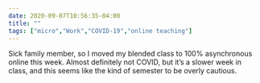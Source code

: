 ```yaml
---
date: 2020-09-07T10:56:35-04:00
title: ""
tags: ["micro","Work","COVID-19","online teaching"]
---
```

Sick family member, so I moved my blended class to 100% asynchronous online this week. Almost definitely not COVID, but it’s a slower week in class, and this seems like the kind of semester to be overly cautious.
